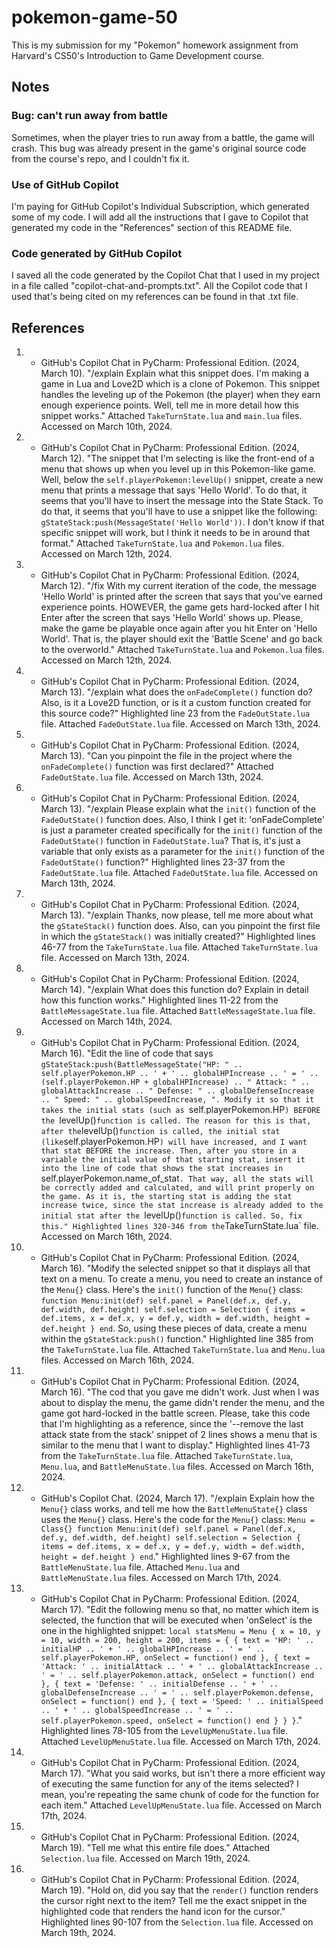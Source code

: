 # pokemon-game-50
This is my submission for my "Pokemon" homework assignment from Harvard's CS50's Introduction to Game Development course.

## Notes

### Bug: can't run away from battle
Sometimes, when the player tries to run away from a battle, the game will crash. This bug was already present in the game's original source code from the course's repo, and I couldn't fix it.

### Use of GitHub Copilot
I'm paying for GitHub Copilot's Individual Subscription, which generated some of my code. I will add all the instructions that I gave to Copilot that generated my code in the "References" section of this README file.

### Code generated by GitHub Copilot
I saved all the code generated by the Copilot Chat that I used in my project in a file called "copilot-chat-and-prompts.txt". All the Copilot code that I used that's being cited on my references can be found in that .txt file. 


## References 

1. - GitHub's Copilot Chat in PyCharm: Professional Edition. (2024, March 10). "/explain Explain what this snippet does. I'm making a game in Lua and Love2D which is a clone of Pokemon. This snippet handles the leveling up of the Pokemon (the player) when they earn enough experience points. Well, tell me in more detail how this snippet works." Attached `TakeTurnState.lua` and `main.lua` files. Accessed on March 10th, 2024.

2. - GitHub's Copilot Chat in PyCharm: Professional Edition. (2024, March 12). "The snippet that I'm selecting is like the front-end of a menu that shows up when you level up in this Pokemon-like game. Well, below the `self.playerPokemon:levelUp()` snippet, create a new menu that prints a message that says 'Hello World'. To do that, it seems that you'll have to insert the message into the State Stack. To do that, it seems that you'll have to use a snippet like the following: `gStateStack:push(MessageState('Hello World'))`. I don't know if that specific snippet will work, but I think it needs to be in around that format." Attached `TakeTurnState.lua` and `Pokemon.lua` files. Accessed on March 12th, 2024.

3. - GitHub's Copilot Chat in PyCharm: Professional Edition. (2024, March 12). "/fix With my current iteration of the code, the message 'Hello World' is printed after the screen that says that you've earned experience points. HOWEVER, the game gets hard-locked after I hit Enter after the screen that says 'Hello World' shows up. Please, make the game be playable once again after you hit Enter on 'Hello World'. That is, the player should exit the 'Battle Scene' and go back to the overworld." Attached `TakeTurnState.lua` and `Pokemon.lua` files. Accessed on March 12th, 2024.

4. - GitHub's Copilot Chat in PyCharm: Professional Edition. (2024, March 13). "/explain what does the `onFadeComplete()` function do? Also, is it a Love2D function, or is it a custom function created for this source code?" Highlighted line 23 from the `FadeOutState.lua` file. Attached `FadeOutState.lua` file. Accessed on March 13th, 2024.

5. - GitHub's Copilot Chat in PyCharm: Professional Edition. (2024, March 13). "Can you pinpoint the file in the project where the `onFadeComplete()` function was first declared?" Attached `FadeOutState.lua` file. Accessed on March 13th, 2024.

6. - GitHub's Copilot Chat in PyCharm: Professional Edition. (2024, March 13). "/explain Please explain what the `init()` function of the `FadeOutState()` function does. Also, I think I get it: 'onFadeComplete' is just a parameter created specifically for the `init()` function of the `FadeOutState()` function in `FadeOutState.lua`? That is, it's just a variable that only exists as a parameter for the `init()` function of the `FadeOutState()` function?" Highlighted lines 23-37 from the `FadeOutState.lua` file. Attached `FadeOutState.lua` file. Accessed on March 13th, 2024.

7. - GitHub's Copilot Chat in PyCharm: Professional Edition. (2024, March 13). "/explain Thanks, now please, tell me more about what the `gStateStack()` function does. Also, can you pinpoint the first file in which the `gStateStack()` was initially created?" Highlighted lines 46-77 from the `TakeTurnState.lua` file. Attached `TakeTurnState.lua` file. Accessed on March 13th, 2024.

8. - GitHub's Copilot Chat in PyCharm: Professional Edition. (2024, March 14). "/explain What does this function do? Explain in detail how this function works." Highlighted lines 11-22 from the `BattleMessageState.lua` file. Attached `BattleMessageState.lua` file. Accessed on March 14th, 2024.

9. - GitHub's Copilot Chat in PyCharm: Professional Edition. (2024, March 16). "Edit the line of code that says `gStateStack:push(BattleMessageState("HP: " .. self.playerPokemon.HP .. ' + ' .. globalHPIncrease .. ' = ' .. (self.playerPokemon.HP + globalHPIncrease) .. " Attack: " .. globalAttackIncrease .. " Defense: " .. globalDefenseIncrease .. " Speed: " .. globalSpeedIncrease, ". Modify it so that it takes the initial stats (such as `self.playerPokemon.HP`) BEFORE the `levelUp()` function is called. The reason for this is that, after the `levelUp()` function is called, the initial stat (like `self.playerPokemon.HP`) will have increased, and I want that stat BEFORE the increase. Then, after you store in a variable the initial value of that starting stat, insert it into the line of code that shows the stat increases in `self.playerPokemon.name_of_stat`. That way, all the stats will be correctly added and calculated, and will print properly on the game. As it is, the starting stat is adding the stat increase twice, since the stat increase is already added to the initial stat after the `levelUp()` function is called. So, fix this." Highlighted lines 320-346 from the `TakeTurnState.lua` file. Accessed on March 16th, 2024.

10. - GitHub's Copilot Chat in PyCharm: Professional Edition. (2024, March 16). "Modify the selected snippet so that it displays all that text on a menu. To create a menu, you need to create an instance of the `Menu{}` class. Here's the `init()` function of the `Menu{}` class: `function Menu:init(def) self.panel = Panel(def.x, def.y, def.width, def.height) self.selection = Selection { items = def.items, x = def.x, y = def.y, width = def.width, height = def.height } end`. So, using these pieces of data, create a menu within the `gStateStack:push()` function." Highlighted line 385 from the `TakeTurnState.lua` file. Attached `TakeTurnState.lua` and `Menu.lua` files. Accessed on March 16th, 2024.

11. - GitHub's Copilot Chat in PyCharm: Professional Edition. (2024, March 16). "The cod that you gave me didn't work. Just when I was about to display the menu, the game didn't render the menu, and the game got hard-locked in the battle screen. Please, take this code that I'm highlighting as a reference, since the '--remove the last attack state from the stack' snippet of 2 lines shows a menu that is similar to the menu that I want to display." Highlighted lines 41-73 from the `TakeTurnState.lua` file. Attached `TakeTurnState.lua`, `Menu.lua`, and `BattleMenuState.lua` files. Accessed on March 16th, 2024.

12. - GitHub's Copilot Chat. (2024, March 17). "/explain Explain how the `Menu{}` class works, and tell me how the `BattleMenuState{}` class uses the `Menu{}` class. Here's the code for the `Menu{}` class: `Menu = Class{} function Menu:init(def) self.panel = Panel(def.x, def.y, def.width, def.height) self.selection = Selection { items = def.items, x = def.x, y = def.y, width = def.width, height = def.height } end`." Highlighted lines 9-67 from the `BattleMenuState.lua` file. Attached `Menu.lua` and `BattleMenuState.lua` files. Accessed on March 17th, 2024.

13. - GitHub's Copilot Chat in PyCharm: Professional Edition. (2024, March 17). "Edit the following menu so that, no matter which item is selected, the function that will be executed when 'onSelect' is the one in the highlighted snippet: `local statsMenu = Menu { x = 10, y = 10, width = 200, height = 200, items = { { text = 'HP: ' .. initialHP .. ' + ' .. globalHPIncrease .. ' = ' .. self.playerPokemon.HP, onSelect = function() end }, { text = 'Attack: ' .. initialAttack .. ' + ' .. globalAttackIncrease .. ' = ' .. self.playerPokemon.attack, onSelect = function() end }, { text = 'Defense: ' .. initialDefense .. ' + ' .. globalDefenseIncrease .. ' = ' .. self.playerPokemon.defense, onSelect = function() end }, { text = 'Speed: ' .. initialSpeed .. ' + ' .. globalSpeedIncrease .. ' = ' .. self.playerPokemon.speed, onSelect = function() end } } }`." Highlighted lines 78-105 from the `LevelUpMenuState.lua` file. Attached `LevelUpMenuState.lua` file. Accessed on March 17th, 2024.

14. - GitHub's Copilot Chat in PyCharm: Professional Edition. (2024, March 17). "What you said works, but isn't there a more efficient way of executing the same function for any of the items selected? I mean, you're repeating the same chunk of code for the function for each item." Attached `LevelUpMenuState.lua` file. Accessed on March 17th, 2024.

15. - GitHub's Copilot Chat in PyCharm: Professional Edition. (2024, March 19). "Tell me what this entire file does." Attached `Selection.lua` file. Accessed on March 19th, 2024.

16. - GitHub's Copilot Chat in PyCharm: Professional Edition. (2024, March 19). "Hold on, did you say that the `render()` function renders the cursor right next to the item? Tell me the exact snippet in the highlighted code that renders the hand icon for the cursor." Highlighted lines 90-107 from the `Selection.lua` file. Accessed on March 19th, 2024.